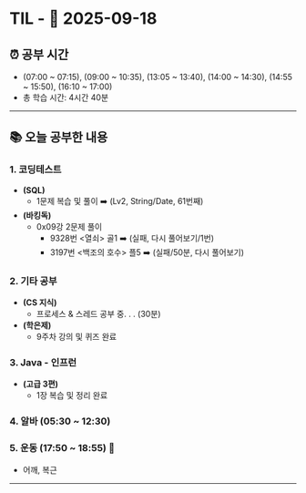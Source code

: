 # TIL - 📅 2025-09-18

## ⏰ 공부 시간
- (07:00 ~ 07:15), (09:00 ~ 10:35), (13:05 ~ 13:40), (14:00 ~ 14:30), (14:55 ~ 15:50), (16:10 ~ 17:00)
- 총 학습 시간: 4시간 40분

---

## 📚 오늘 공부한 내용
### 1. 코딩테스트
- **(SQL)**
  - 1문제 복습 및 풀이 ➡️ (Lv2, String/Date, 61번째)
- **(바킹독)**
  - 0x09강 2문제 풀이
    - 9328번 <열쇠> 골1 ➡️ (실패, 다시 풀어보기/1번)
    - 3197번 <백조의 호수> 플5 ➡️ (실패/50분, 다시 풀어보기)

### 2. 기타 공부
- **(CS 지식)**
  - 프로세스 & 스레드 공부 중. . . (30분)
- **(학은제)**
  - 9주차 강의 및 퀴즈 완료

### 3. Java - 인프런
- **(고급 3편)**
  - 1장 복습 및 정리 완료

### 4. 알바 (05:30 ~ 12:30)

### 5. 운동 (17:50 ~ 18:55) 👟
- 어깨, 복근

---
